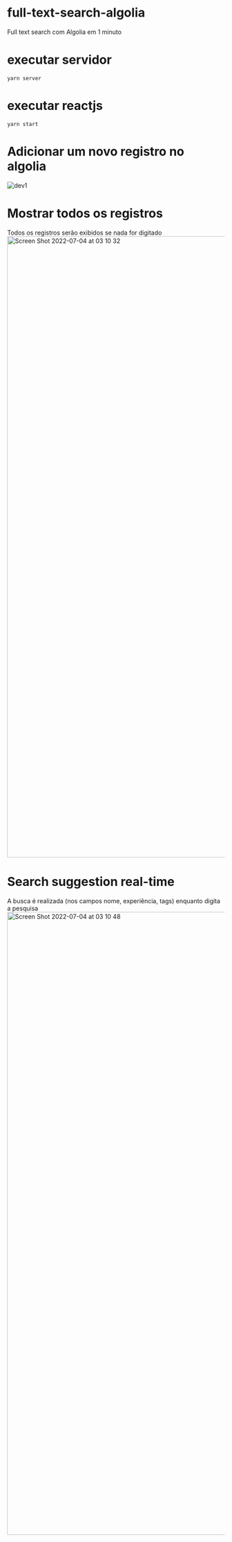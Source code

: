 # full-text-search-algolia
Full text search com Algolia em 1 minuto

# executar servidor
`yarn server`

# executar reactjs
`yarn start`

# Adicionar um novo registro no algolia
![dev1](https://user-images.githubusercontent.com/3135444/177092317-ddf71170-45a2-45d6-920d-33b021f76e70.jpg)

# Mostrar todos os registros
Todos os registros serão exibidos se nada for digitado
<img width="1436" alt="Screen Shot 2022-07-04 at 03 10 32" src="https://user-images.githubusercontent.com/3135444/177092397-dd3cad32-f170-4682-bfdd-28ce9e898f26.png">

# Search suggestion real-time
A busca é realizada (nos campos nome, experiência, tags) enquanto digita a pesquisa
<img width="1440" alt="Screen Shot 2022-07-04 at 03 10 48" src="https://user-images.githubusercontent.com/3135444/177092737-324a3dea-0398-483f-85f1-cee95e62276f.png">

